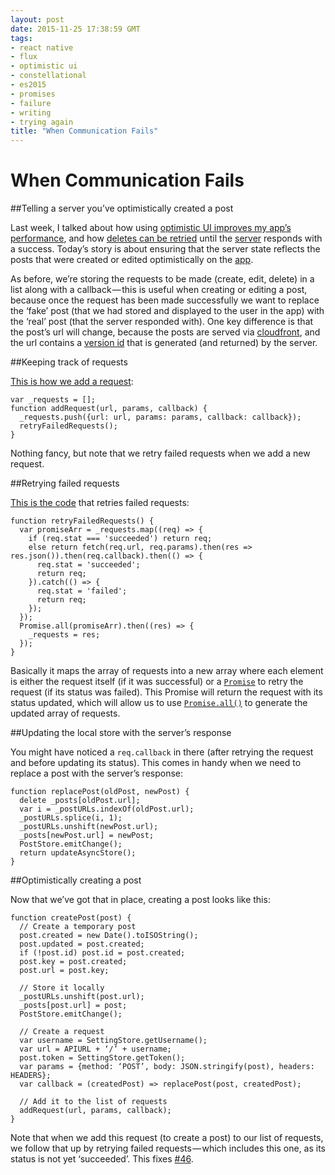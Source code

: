 ```yaml
---
layout: post
date: 2015-11-25 17:38:59 GMT
tags:
- react native
- flux
- optimistic ui
- constellational
- es2015
- promises
- failure
- writing
- trying again
title: "When Communication Fails"
---
```

# When Communication Fails

##Telling a server you’ve optimistically created a post

Last week, I talked about how using [optimistic UI improves my app’s performance](http://arpith.co/post/133536963842/speed-up-your-app-with-optimistic-ui), and how [deletes can be retried](http://arpith.co/post/133664864052/optimism-in-ui-can-it-go-too-far) until the [server](http://github.com/constellational/api) responds with a success. Today’s story is about ensuring that the server state reflects the posts that were created or edited optimistically on the [app](http://github.com/constellational/iOS).

As before, we’re storing the requests to be made (create, edit, delete) in a list along with a callback — this is useful when creating or editing a post, because once the request has been made successfully we want to replace the ‘fake’ post (that we had stored and displayed to the user in the app) with the ‘real’ post (that the server responded with). One key difference is that the post’s url will change, because the posts are served via [cloudfront](https://aws.amazon.com/cloudfront/), and the url contains a [version id](http://docs.aws.amazon.com/AmazonS3/latest/dev/ObjectVersioning.html) that is generated (and returned) by the server.

##Keeping track of requests

[This is how we add a request](https://github.com/constellational/iOS/blob/3e97fda0fdf28dd7c08edac5f7f8cb7bd2b59ffe/stores/PostStore.js):

    var _requests = [];
    function addRequest(url, params, callback) {
      _requests.push({url: url, params: params, callback: callback});
      retryFailedRequests();
    }
    
Nothing fancy, but note that we retry failed requests when we add a new request.

##Retrying failed requests

[This is the code](https://github.com/constellational/iOS/blob/3e97fda0fdf28dd7c08edac5f7f8cb7bd2b59ffe/stores/PostStore.js) that retries failed requests:

    function retryFailedRequests() {
      var promiseArr = _requests.map((req) => {
        if (req.stat === 'succeeded') return req;
        else return fetch(req.url, req.params).then(res => res.json()).then(req.callback).then(() => {
          req.stat = 'succeeded';
          return req;
        }).catch(() => {
          req.stat = 'failed';
          return req;
        });
      });
      Promise.all(promiseArr).then((res) => {
        _requests = res;
      });
    }
    
Basically it maps the array of requests into a new array where each element is either the request itself (if it was successful) or a [`Promise`](https://developer.mozilla.org/en-US/docs/Web/JavaScript/Reference/Global_Objects/Promise) to retry the request (if its status was failed). This Promise will return the request with its status updated, which will allow us to use [`Promise.all()`](https://developer.mozilla.org/en-US/docs/Web/JavaScript/Reference/Global_Objects/Promise/all) to generate the updated array of requests.

##Updating the local store with the server’s response

You might have noticed a `req.callback` in there (after retrying the request and before updating its status). This comes in handy when we need to replace a post with the server’s response:

    function replacePost(oldPost, newPost) {
      delete _posts[oldPost.url];
      var i = _postURLs.indexOf(oldPost.url);
      _postURLs.splice(i, 1);
      _postURLs.unshift(newPost.url);
      _posts[newPost.url] = newPost;
      PostStore.emitChange();
      return updateAsyncStore();
    }
    
##Optimistically creating a post

Now that we’ve got that in place, creating a post looks like this:

    function createPost(post) {
      // Create a temporary post
      post.created = new Date().toISOString();
      post.updated = post.created;
      if (!post.id) post.id = post.created;
      post.key = post.created;
      post.url = post.key;
      
      // Store it locally
      _postURLs.unshift(post.url);
      _posts[post.url] = post;
      PostStore.emitChange();
      
      // Create a request
      var username = SettingStore.getUsername();
      var url = APIURL + ‘/’ + username;
      post.token = SettingStore.getToken();
      var params = {method: ‘POST’, body: JSON.stringify(post), headers: HEADERS};
      var callback = (createdPost) => replacePost(post, createdPost);
      
      // Add it to the list of requests
      addRequest(url, params, callback);
    }
    
Note that when we add this request (to create a post) to our list of requests, we follow that up by retrying failed requests — which includes this one, as its status is not yet ‘succeeded’. This fixes [#46](https://github.com/constellational/iOS/issues/46).